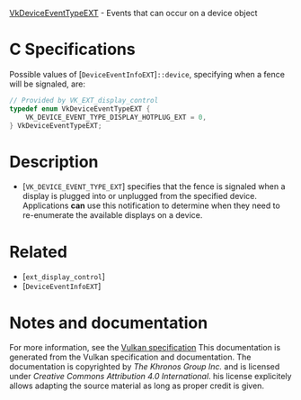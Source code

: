 [VkDeviceEventTypeEXT](https://www.khronos.org/registry/vulkan/specs/1.3-extensions/man/html/VkDeviceEventTypeEXT.html) - Events that can occur on a device object

# C Specifications
Possible values of [`DeviceEventInfoEXT`]`::device`, specifying when
a fence will be signaled, are:
```c
// Provided by VK_EXT_display_control
typedef enum VkDeviceEventTypeEXT {
    VK_DEVICE_EVENT_TYPE_DISPLAY_HOTPLUG_EXT = 0,
} VkDeviceEventTypeEXT;
```

# Description
- [`VK_DEVICE_EVENT_TYPE_EXT`] specifies that the fence is signaled when a display is plugged into or unplugged from the specified device. Applications  **can**  use this notification to determine when they need to re-enumerate the available displays on a device.

# Related
- [`ext_display_control`]
- [`DeviceEventInfoEXT`]

# Notes and documentation
For more information, see the [Vulkan specification](https://www.khronos.org/registry/vulkan/specs/1.3-extensions/html/vkspec.html)
This documentation is generated from the Vulkan specification and documentation.
The documentation is copyrighted by *The Khronos Group Inc.* and is licensed under *Creative Commons Attribution 4.0 International*.
his license explicitely allows adapting the source material as long as proper credit is given.
        